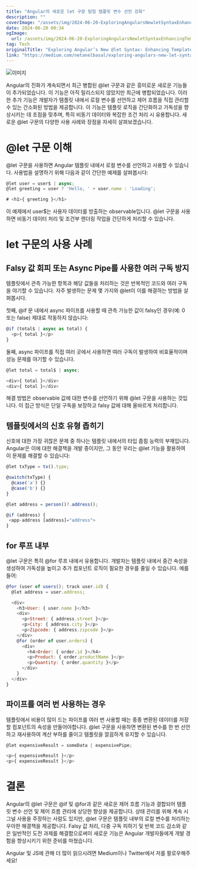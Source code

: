 ```yaml
---
title: "Angular의 새로운 let 구문 탐험 템플릿 변수 선언 강화"
description: ""
coverImage: "/assets/img/2024-06-20-ExploringAngularsNewletSyntaxEnhancingTemplateVariableDeclarations_0.png"
date: 2024-06-20 00:34
ogImage: 
  url: /assets/img/2024-06-20-ExploringAngularsNewletSyntaxEnhancingTemplateVariableDeclarations_0.png
tag: Tech
originalTitle: "Exploring Angular’s New @let Syntax: Enhancing Template Variable Declarations"
link: "https://medium.com/netanelbasal/exploring-angulars-new-let-syntax-enhancing-template-variable-declarations-40487b022b44"
---
```




![이미지](/assets/img/2024-06-20-ExploringAngularsNewletSyntaxEnhancingTemplateVariableDeclarations_0.png)

Angular의 진화가 계속되면서 최근 병합된 @let 구문과 같은 흥미로운 새로운 기능들이 추가되었습니다. 이 기능은 아직 릴리스되지 않았지만 최근에 병합되었습니다. 이러한 추가 기능은 개발자가 템플릿 내에서 로컬 변수를 선언하고 제어 흐름을 직접 관리할 수 있는 간소화된 방법을 제공합니다. 이 기능은 템플릿 로직을 간단화하고 가독성을 향상시키는 데 초점을 맞추며, 특히 비동기 데이터와 복잡한 조건 처리 시 유용합니다. 새로운 @let 구문의 다양한 사용 사례와 장점을 자세히 살펴보겠습니다.

# @let 구문 이해

@let 구문을 사용하면 Angular 템플릿 내에서 로컬 변수를 선언하고 사용할 수 있습니다. 사용법을 설명하기 위해 다음과 같이 간단한 예제를 살펴봅시다:


<div class="content-ad"></div>

```js
@let user = user$ | async;
@let greeting = user ? 'Hello, ' + user.name : 'Loading';

# <h1>{ greeting }</h1>
```

이 예제에서 user$는 사용자 데이터를 방출하는 observable입니다. @let 구문을 사용하면 비동기 데이터 처리 및 조건부 렌더링 작업을 간단하게 처리할 수 있습니다.

# let 구문의 사용 사례

## Falsy 값 회피 또는 Async Pipe를 사용한 여러 구독 방지


<div class="content-ad"></div>

템플릿에서 관측 가능한 항목과 해당 값들을 처리하는 것은 반복적인 코드와 여러 구독을 야기할 수 있습니다. 자주 발생하는 문제 몇 가지와 @let이 이를 해결하는 방법을 살펴봅시다.

첫째, @if 문 내에서 async 파이프를 사용할 때 관측 가능한 값이 falsy인 경우(예: 0 또는 false) 제대로 작동하지 않습니다:

```js
@if (total$ | async as total) {
  <p>{ total }</p>
}
```

둘째, async 파이프를 직접 여러 곳에서 사용하면 여러 구독이 발생하여 비효율적이며 성능 문제를 야기할 수 있습니다.

<div class="content-ad"></div>

```js
@let total = total$ | async;

<div>{ total }</div>
<div>{ total }</div>
```

해결 방법은 observable 값에 대한 변수를 선언하기 위해 @let 구문을 사용하는 것입니다. 이 접근 방식은 단일 구독을 보장하고 falsy 값에 대해 올바르게 처리합니다.

## 템플릿에서의 신호 유형 좁히기

<div class="content-ad"></div>

신호에 대한 가장 귀찮은 문제 중 하나는 템플릿 내에서의 타입 좁힘 능력의 부재입니다. Angular은 이에 대한 해결책을 개발 중이지만, 그 동안 우리는 @let 기능을 활용하여 이 문제를 해결할 수 있습니다:

```js
@let txType = tx().type;

@switch(txType) {
  @case('a') {}
  @case('b') {}
}

@let address = person()?.address();

@if (address) {
 <app-address [address]="address">
}
```

## for 루프 내부

@let 구문은 특히 @for 루프 내에서 유용합니다. 개발자는 템플릿 내에서 중간 속성을 생성하여 가독성을 높이고 추가 컴포넌트 로직이 필요한 경우를 줄일 수 있습니다. 예를 들어:

<div class="content-ad"></div>

```js
@for (user of users(); track user.id) {
  @let address = user.address;

  <div>
    <h3>User: { user.name }</h3>
    <div>
      <p>Street: { address.street }</p>
      <p>City: { address.city }</p>
      <p>Zipcode: { address.zipcode }</p>
    </div>
    @for (order of user.orders) {
      <div>
        <h4>Order: { order.id }</h4>
        <p>Product: { order.productName }</p>
        <p>Quantity: { order.quantity }</p>
      </div>
    }
  </div>
}
```

## 파이프를 여러 번 사용하는 경우

템플릿에서 비용이 많이 드는 파이프를 여러 번 사용할 때는 종종 변환된 데이터를 저장할 컴포넌트의 속성을 만들어야합니다. @let 구문을 사용하면 변환된 변수를 한 번 선언하고 재사용하여 계산 부하를 줄이고 템플릿을 깔끔하게 유지할 수 있습니다.

```js
@let expensiveResult = someData | expensivePipe;

<p>{ expensiveResult }</p>
<p>{ expensiveResult }</p>
```

<div class="content-ad"></div>

# 결론

Angular의 @let 구문은 @if 및 @for과 같은 새로운 제어 흐름 기능과 결합되어 템플릿 변수 선언 및 제어 흐름 관리에 상당한 향상을 제공합니다. 상태 관리를 위해 계속 시그널 사용을 주장하는 사람도 있지만, @let 구문은 템플릿 내부의 로컬 변수를 처리하는 우아한 해결책을 제공합니다. Falsy 값 처리, 다중 구독 피하기 및 반복 코드 감소와 같은 일반적인 도전 과제를 해결함으로써이 새로운 기능은 Angular 개발자들에게 개발 경험을 향상시키기 위한 준비를 마쳤습니다.

Angular 및 JS에 관해 더 많이 읽으시려면 Medium이나 Twitter에서 저를 팔로우해주세요!